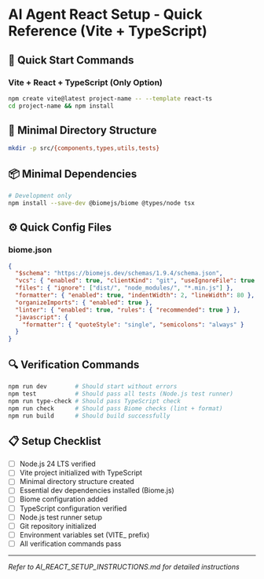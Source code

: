 # AI Agent React Setup - Quick Reference (Vite + TypeScript)

## 🚀 Quick Start Commands

### Vite + React + TypeScript (Only Option)

```bash
npm create vite@latest project-name -- --template react-ts
cd project-name && npm install
```

## 📁 Minimal Directory Structure

```bash
mkdir -p src/{components,types,utils,tests}
```

## 📦 Minimal Dependencies

```bash
# Development only
npm install --save-dev @biomejs/biome @types/node tsx
```

## ⚙️ Quick Config Files

### biome.json

```json
{
  "$schema": "https://biomejs.dev/schemas/1.9.4/schema.json",
  "vcs": { "enabled": true, "clientKind": "git", "useIgnoreFile": true },
  "files": { "ignore": ["dist/", "node_modules/", "*.min.js"] },
  "formatter": { "enabled": true, "indentWidth": 2, "lineWidth": 80 },
  "organizeImports": { "enabled": true },
  "linter": { "enabled": true, "rules": { "recommended": true } },
  "javascript": {
    "formatter": { "quoteStyle": "single", "semicolons": "always" }
  }
}
```

## 🔍 Verification Commands

```bash
npm run dev        # Should start without errors
npm test           # Should pass all tests (Node.js test runner)
npm run type-check # Should pass TypeScript check
npm run check      # Should pass Biome checks (lint + format)
npm run build      # Should build successfully
```

## 📋 Setup Checklist

- [ ] Node.js 24 LTS verified
- [ ] Vite project initialized with TypeScript
- [ ] Minimal directory structure created
- [ ] Essential dev dependencies installed (Biome.js)
- [ ] Biome configuration added
- [ ] TypeScript configuration verified
- [ ] Node.js test runner setup
- [ ] Git repository initialized
- [ ] Environment variables set (VITE\_ prefix)
- [ ] All verification commands pass

---

_Refer to AI_REACT_SETUP_INSTRUCTIONS.md for detailed instructions_
